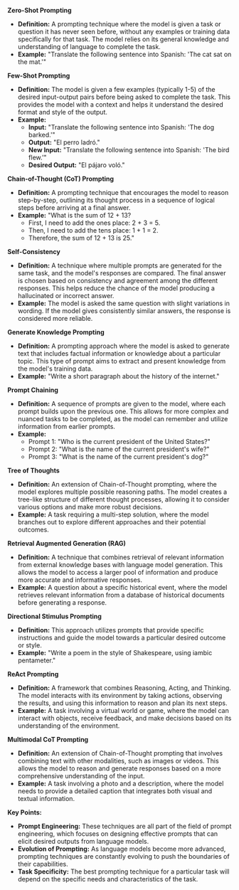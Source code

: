 **Zero-Shot Prompting**

* **Definition:**  A prompting technique where the model is given a task or question it has never seen before, without any examples or training data specifically for that task. The model relies on its general knowledge and understanding of language to complete the task.
* **Example:**  "Translate the following sentence into Spanish: 'The cat sat on the mat.'"

**Few-Shot Prompting**

* **Definition:**  The model is given a few examples (typically 1-5) of the desired input-output pairs before being asked to complete the task. This provides the model with a context and helps it understand the desired format and style of the output.
* **Example:** 
    * **Input:** "Translate the following sentence into Spanish: 'The dog barked.'" 
    * **Output:** "El perro ladró." 
    * **New Input:** "Translate the following sentence into Spanish: 'The bird flew.'"
    * **Desired Output:** "El pájaro voló."

**Chain-of-Thought (CoT) Prompting**

* **Definition:** A prompting technique that encourages the model to reason step-by-step, outlining its thought process in a sequence of logical steps before arriving at a final answer.
* **Example:** "What is the sum of 12 + 13?
   * First, I need to add the ones place: 2 + 3 = 5.
   * Then, I need to add the tens place: 1 + 1 = 2.
   * Therefore, the sum of 12 + 13 is 25."

**Self-Consistency**

* **Definition:** A technique where multiple prompts are generated for the same task, and the model's responses are compared. The final answer is chosen based on consistency and agreement among the different responses. This helps reduce the chance of the model producing a hallucinated or incorrect answer.
* **Example:**  The model is asked the same question with slight variations in wording. If the model gives consistently similar answers, the response is considered more reliable.

**Generate Knowledge Prompting**

* **Definition:** A prompting approach where the model is asked to generate text that includes factual information or knowledge about a particular topic. This type of prompt aims to extract and present knowledge from the model's training data.
* **Example:** "Write a short paragraph about the history of the internet."

**Prompt Chaining**

* **Definition:** A sequence of prompts are given to the model, where each prompt builds upon the previous one. This allows for more complex and nuanced tasks to be completed, as the model can remember and utilize information from earlier prompts.
* **Example:**
    * Prompt 1: "Who is the current president of the United States?"
    * Prompt 2: "What is the name of the current president's wife?"
    * Prompt 3: "What is the name of the current president's dog?"

**Tree of Thoughts**

* **Definition:**  An extension of Chain-of-Thought prompting, where the model explores multiple possible reasoning paths. The model creates a tree-like structure of different thought processes, allowing it to consider various options and make more robust decisions.
* **Example:** A task requiring a multi-step solution, where the model branches out to explore different approaches and their potential outcomes.

**Retrieval Augmented Generation (RAG)**

* **Definition:**  A technique that combines retrieval of relevant information from external knowledge bases with language model generation. This allows the model to access a larger pool of information and produce more accurate and informative responses.
* **Example:**  A question about a specific historical event, where the model retrieves relevant information from a database of historical documents before generating a response.

**Directional Stimulus Prompting**

* **Definition:**  This approach utilizes prompts that provide specific instructions and guide the model towards a particular desired outcome or style.
* **Example:**  "Write a poem in the style of Shakespeare, using iambic pentameter."

**ReAct Prompting**

* **Definition:**  A framework that combines Reasoning, Acting, and Thinking. The model interacts with its environment by taking actions, observing the results, and using this information to reason and plan its next steps.
* **Example:**  A task involving a virtual world or game, where the model can interact with objects, receive feedback, and make decisions based on its understanding of the environment.

**Multimodal CoT Prompting**

* **Definition:**  An extension of Chain-of-Thought prompting that involves combining text with other modalities, such as images or videos. This allows the model to reason and generate responses based on a more comprehensive understanding of the input.
* **Example:**  A task involving a photo and a description, where the model needs to provide a detailed caption that integrates both visual and textual information.

**Key Points:**

* **Prompt Engineering:** These techniques are all part of the field of prompt engineering, which focuses on designing effective prompts that can elicit desired outputs from language models.
* **Evolution of Prompting:**  As language models become more advanced, prompting techniques are constantly evolving to push the boundaries of their capabilities.
* **Task Specificity:** The best prompting technique for a particular task will depend on the specific needs and characteristics of the task.
